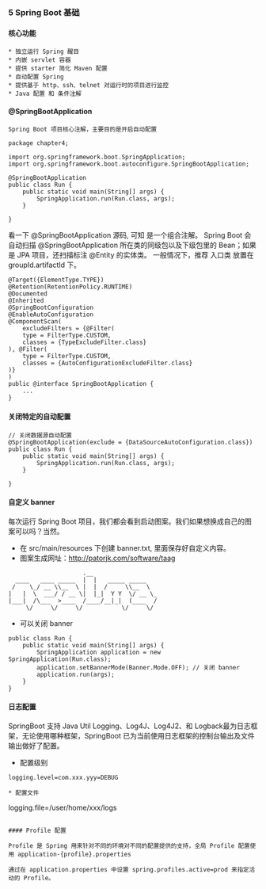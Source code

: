 ### 5 Spring Boot 基础

#### 核心功能
    * 独立运行 Spring 醒目
    * 内嵌 servlet 容器
    * 提供 starter 简化 Maven 配置
    * 自动配置 Spring
    * 提供基于 http、ssh、telnet 对运行时的项目进行监控
    * Java 配置 和 条件注解

#### @SpringBootApplication 
    Spring Boot 项目核心注解，主要目的是开启自动配置
    
```
package chapter4;

import org.springframework.boot.SpringApplication;
import org.springframework.boot.autoconfigure.SpringBootApplication;

@SpringBootApplication
public class Run {
    public static void main(String[] args) {
        SpringApplication.run(Run.class, args);
    }

}
```    

看一下 @SpringBootApplication 源码, 可知 是一个组合注解。
Spring Boot 会自动扫描 @SpringBootApplication 所在类的同级包以及下级包里的 Bean；如果是 JPA 项目，还扫描标注 @Entity 的实体类。
一般情况下，推荐 入口类 放置在 groupId.artifactId 下。

```
@Target({ElementType.TYPE})
@Retention(RetentionPolicy.RUNTIME)
@Documented
@Inherited
@SpringBootConfiguration
@EnableAutoConfiguration
@ComponentScan(
    excludeFilters = {@Filter(
    type = FilterType.CUSTOM,
    classes = {TypeExcludeFilter.class}
), @Filter(
    type = FilterType.CUSTOM,
    classes = {AutoConfigurationExcludeFilter.class}
)}
)
public @interface SpringBootApplication {
    ...
}
```

#### 关闭特定的自动配置
```
// 关闭数据源自动配置
@SpringBootApplication(exclude = {DataSourceAutoConfiguration.class}) 
public class Run {
    public static void main(String[] args) {
        SpringApplication.run(Run.class, args);
    }

}
```

#### 自定义 banner

每次运行 Spring Boot 项目，我们都会看到启动图案。我们如果想换成自己的图案可以吗？当然。
* 在 src/main/resources 下创建 banner.txt, 里面保存好自定义内容。
* 图案生成网址：http://patorjk.com/software/taag 

```
                     .__                  
  ____   ____ _____  |  |   _____ _____   
 /    \_/ __ \\__  \ |  |  /     \\__  \  
|   |  \  ___/ / __ \|  |_|  Y Y  \/ __ \_
|___|  /\___  >____  /____/__|_|  (____  /
     \/     \/     \/           \/     \/ 
```
* 可以关闭 banner
```
public class Run {
    public static void main(String[] args) {
        SpringApplication application = new SpringApplication(Run.class);
        application.setBannerMode(Banner.Mode.OFF); // 关闭 banner
        application.run(args);
    }
}
```

#### 日志配置

SpringBoot 支持 Java Util Logging、Log4J、Log4J2、和 Logback最为日志框架，无论使用哪种框架，SpringBoot 已为当前使用日志框架的控制台输出及文件输出做好了配置。

* 配置级别
```
logging.level=com.xxx.yyy=DEBUG

* 配置文件
```
logging.file=/user/home/xxx/logs 
```

#### Profile 配置

Profile 是 Spring 用来针对不同的环境对不同的配置提供的支持，全局 Profile 配置使用 application-{profile}.properties

通过在 application.properties 中设置 spring.profiles.active=prod 来指定活动的 Profile。
